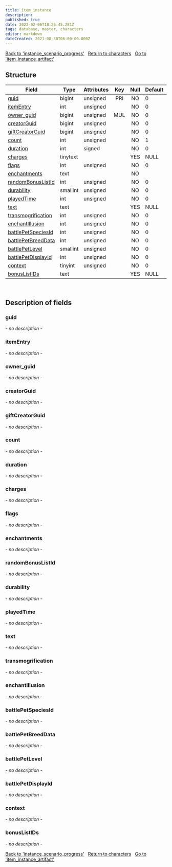 ```yaml
---
title: item_instance
description: 
published: true
date: 2022-02-06T18:26:45.281Z
tags: database, master, characters
editor: markdown
dateCreated: 2021-08-30T06:00:00.000Z
---
```


<a href="https://trinitycore.info/en/database/master/characters/instance_scenario_progress" class="mt-5 v-btn v-btn--depressed v-btn--flat v-btn--outlined theme--light v-size--default darkblue--text text--lighten-3"><span class="v-btn__content"><i aria-hidden="true" class="v-icon notranslate v-icon--left mdi mdi-arrow-left theme--light"></i><span>Back to 'instance_scenario_progress'</span></span></a>&nbsp;&nbsp;&nbsp;<a href="https://trinitycore.info/en/database/master/characters/home" class="mt-5 v-btn v-btn--depressed v-btn--flat v-btn--outlined theme--light v-size--default darkblue--text text--lighten-3"><span class="v-btn__content"><i aria-hidden="true" class="v-icon notranslate v-icon--left mdi mdi-home-outline theme--light"></i><span>Return to characters</span></span></a>&nbsp;&nbsp;&nbsp;<a href="https://trinitycore.info/en/database/master/characters/item_instance_artifact" class="mt-5 v-btn v-btn--depressed v-btn--flat v-btn--outlined theme--light v-size--default darkblue--text text--lighten-3"><span class="v-btn__content"><span>Go to 'item_instance_artifact'</span><i aria-hidden="true" class="v-icon notranslate v-icon--right mdi mdi-arrow-right theme--light"></i></span></a>

## Structure

| Field | Type | Attributes | Key | Null | Default | Extra | Comment |
| --- | --- | --- | :---: | :---: | --- | --- | --- |
| [guid](#guid) | bigint | unsigned | PRI | NO | 0 |  |  |
| [itemEntry](#itementry) | int | unsigned |  | NO | 0 |  |  |
| [owner_guid](#owner_guid) | bigint | unsigned | MUL | NO | 0 |  |  |
| [creatorGuid](#creatorguid) | bigint | unsigned |  | NO | 0 |  |  |
| [giftCreatorGuid](#giftcreatorguid) | bigint | unsigned |  | NO | 0 |  |  |
| [count](#count) | int | unsigned |  | NO | 1 |  |  |
| [duration](#duration) | int | signed |  | NO | 0 |  |  |
| [charges](#charges) | tinytext |  |  | YES | NULL |  |  |
| [flags](#flags) | int | unsigned |  | NO | 0 |  |  |
| [enchantments](#enchantments) | text |  |  | NO |  |  |  |
| [randomBonusListId](#randombonuslistid) | int | unsigned |  | NO | 0 |  |  |
| [durability](#durability) | smallint | unsigned |  | NO | 0 |  |  |
| [playedTime](#playedtime) | int | unsigned |  | NO | 0 |  |  |
| [text](#text) | text |  |  | YES | NULL |  |  |
| [transmogrification](#transmogrification) | int | unsigned |  | NO | 0 |  |  |
| [enchantIllusion](#enchantillusion) | int | unsigned |  | NO | 0 |  |  |
| [battlePetSpeciesId](#battlepetspeciesid) | int | unsigned |  | NO | 0 |  |  |
| [battlePetBreedData](#battlepetbreeddata) | int | unsigned |  | NO | 0 |  |  |
| [battlePetLevel](#battlepetlevel) | smallint | unsigned |  | NO | 0 |  |  |
| [battlePetDisplayId](#battlepetdisplayid) | int | unsigned |  | NO | 0 |  |  |
| [context](#context) | tinyint | unsigned |  | NO | 0 |  |  |
| [bonusListIDs](#bonuslistids) | text |  |  | YES | NULL |  |  |
&nbsp;
## Description of fields

### guid
*- no description -*
&nbsp;

### itemEntry
*- no description -*
&nbsp;

### owner_guid
*- no description -*
&nbsp;

### creatorGuid
*- no description -*
&nbsp;

### giftCreatorGuid
*- no description -*
&nbsp;

### count
*- no description -*
&nbsp;

### duration
*- no description -*
&nbsp;

### charges
*- no description -*
&nbsp;

### flags
*- no description -*
&nbsp;

### enchantments
*- no description -*
&nbsp;

### randomBonusListId
*- no description -*
&nbsp;

### durability
*- no description -*
&nbsp;

### playedTime
*- no description -*
&nbsp;

### text
*- no description -*
&nbsp;

### transmogrification
*- no description -*
&nbsp;

### enchantIllusion
*- no description -*
&nbsp;

### battlePetSpeciesId
*- no description -*
&nbsp;

### battlePetBreedData
*- no description -*
&nbsp;

### battlePetLevel
*- no description -*
&nbsp;

### battlePetDisplayId
*- no description -*
&nbsp;

### context
*- no description -*
&nbsp;

### bonusListIDs
*- no description -*
&nbsp;

<a href="https://trinitycore.info/en/database/master/characters/instance_scenario_progress" class="mt-5 v-btn v-btn--depressed v-btn--flat v-btn--outlined theme--light v-size--default darkblue--text text--lighten-3"><span class="v-btn__content"><i aria-hidden="true" class="v-icon notranslate v-icon--left mdi mdi-arrow-left theme--light"></i><span>Back to 'instance_scenario_progress'</span></span></a>&nbsp;&nbsp;&nbsp;<a href="https://trinitycore.info/en/database/master/characters/home" class="mt-5 v-btn v-btn--depressed v-btn--flat v-btn--outlined theme--light v-size--default darkblue--text text--lighten-3"><span class="v-btn__content"><i aria-hidden="true" class="v-icon notranslate v-icon--left mdi mdi-home-outline theme--light"></i><span>Return to characters</span></span></a>&nbsp;&nbsp;&nbsp;<a href="https://trinitycore.info/en/database/master/characters/item_instance_artifact" class="mt-5 v-btn v-btn--depressed v-btn--flat v-btn--outlined theme--light v-size--default darkblue--text text--lighten-3"><span class="v-btn__content"><span>Go to 'item_instance_artifact'</span><i aria-hidden="true" class="v-icon notranslate v-icon--right mdi mdi-arrow-right theme--light"></i></span></a>

